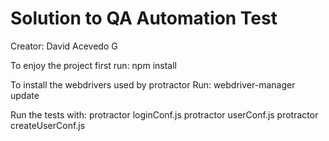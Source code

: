 # Solution to QA Automation Test
Creator: David Acevedo G

To enjoy the project first run: npm install

To install the webdrivers used by protractor Run: webdriver-manager update 

Run the tests with:
                    protractor loginConf.js
                    protractor userConf.js
                    protractor createUserConf.js

